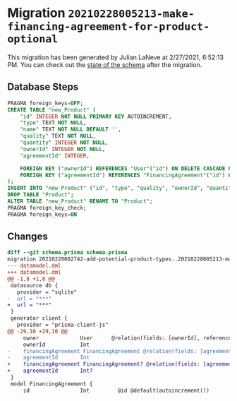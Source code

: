 # Migration `20210228005213-make-financing-agreement-for-product-optional`

This migration has been generated by Julian LaNeve at 2/27/2021, 6:52:13 PM.
You can check out the [state of the schema](./schema.prisma) after the migration.

## Database Steps

```sql
PRAGMA foreign_keys=OFF;
CREATE TABLE "new_Product" (
    "id" INTEGER NOT NULL PRIMARY KEY AUTOINCREMENT,
    "type" TEXT NOT NULL,
    "name" TEXT NOT NULL DEFAULT '',
    "quality" TEXT NOT NULL,
    "quantity" INTEGER NOT NULL,
    "ownerId" INTEGER NOT NULL,
    "agreementId" INTEGER,

    FOREIGN KEY ("ownerId") REFERENCES "User"("id") ON DELETE CASCADE ON UPDATE CASCADE,
    FOREIGN KEY ("agreementId") REFERENCES "FinancingAgreement"("id") ON DELETE SET NULL ON UPDATE CASCADE
);
INSERT INTO "new_Product" ("id", "type", "quality", "ownerId", "quantity", "name", "agreementId") SELECT "id", "type", "quality", "ownerId", "quantity", "name", "agreementId" FROM "Product";
DROP TABLE "Product";
ALTER TABLE "new_Product" RENAME TO "Product";
PRAGMA foreign_key_check;
PRAGMA foreign_keys=ON
```

## Changes

```diff
diff --git schema.prisma schema.prisma
migration 20210228002742-add-potential-product-types..20210228005213-make-financing-agreement-for-product-optional
--- datamodel.dml
+++ datamodel.dml
@@ -1,8 +1,8 @@
 datasource db {
   provider = "sqlite"
-  url = "***"
+  url = "***"
 }
 generator client {
   provider = "prisma-client-js"
@@ -29,10 +29,10 @@
     owner             User      @relation(fields: [ownerId], references: [id])
     ownerId           Int
-    financingAgreement FinancingAgreement @relation(fields: [agreementId], references: [id])
-    agreementId       Int
+    financingAgreement FinancingAgreement? @relation(fields: [agreementId], references: [id])
+    agreementId       Int?
 }
 model FinancingAgreement {
     id                Int         @id @default(autoincrement())
```


